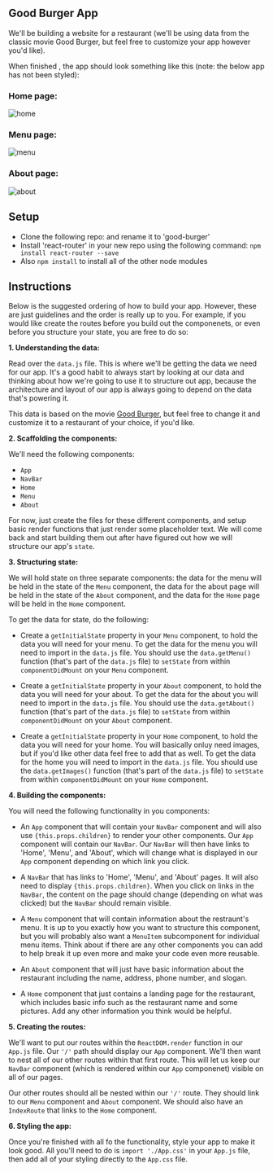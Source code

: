 ## Good Burger App
We'll be building a website for a restaurant (we'll be using data from the classic movie Good Burger, but feel free to customize your app however you'd like).

When finished , the app should look something like this (note: the below app has not been styled):

### Home page:
![home](http://i.imgur.com/m7GGgGZ.png)

### Menu page:
![menu](http://i.imgur.com/zuW5pTM.png)

### About page:
![about](http://i.imgur.com/g0hcxDP.png)

## Setup
- Clone the following repo: and rename it to 'good-burger'
- Install 'react-router' in your new repo using the following command: `npm install react-router --save`
- Also `npm install` to install all of the other node modules

## Instructions
Below is the suggested ordering of how to build your app. However, these are just guidelines and the order is really up to you. For example, if you would like create the routes before you build out the componenets, or even before you structure your state, you are free to do so:

**1. Understanding the data:**

Read over the `data.js` file. This is where we'll be getting the data we need for our app. It's a good habit to always start by looking at our data and thinking about how we're going to use it to structure out app, because the architecture and layout of our app is always going to depend on the data that's powering it.   

This data is based on the movie [Good Burger](https://en.wikipedia.org/wiki/Good_Burger), but feel free to change it and customize it to a restaurant of your choice, if you'd like.

**2. Scaffolding the components:**

We'll need the following components:
- `App`
- `NavBar`
- `Home`
- `Menu`
- `About`

For now, just create the files for these different components, and setup basic render functions that just render some placeholder text. We will come back and start building them out after have figured out how we will structure our app's `state`.

**3. Structuring state:**

We will hold state on three separate components: the data for the menu will be held in the state of the `Menu` component, the data for the about page will be held in the state of the `About` component, and the data for the `Home` page will be held in the `Home` component.

To get the data for state, do the following:

- Create a `getInitialState` property in your `Menu` component, to hold the data you will need for your menu.
To get the data for the menu you will need to import in the `data.js` file. You should use the `data.getMenu()` function (that's part of the `data.js` file) to `setState` from within  `componentDidMount` on your `Menu` component.

- Create a `getInitialState` property in your `About` component, to hold the data you will need for your about.
To get the data for the about you will need to import in the `data.js` file. You should use the `data.getAbout()` function (that's part of the `data.js` file) to `setState` from within  `componentDidMount` on your `About` component.

- Create a `getInitialState` property in your `Home` component, to hold the data you will need for your home. You will basically onluy need images, but if you'd like other data feel free to add that as well. To get the data for the home you will need to import in the `data.js` file. You should use the `data.getImages()` function (that's part of the `data.js` file) to `setState` from within  `componentDidMount` on your `Home` component.


**4. Building the components:**

You will need the following functionality in you components:
- An `App` component that will contain your `NavBar` component and will also use `{this.props.children}` to render your other components. Our `App` component will contain our `NavBar`. Our `NavBar` will then have links to 'Home', 'Menu', and 'About', which will change what is displayed in our `App` component depending on which link you click.

- A `NavBar` that has links to 'Home', 'Menu', and 'About' pages. It will also need to display `{this.props.children}`. When you click on links in the `NavBar`, the content on the page should change (depending on what was clicked) but the `NavBar` should remain visible.
- A `Menu` component that will contain information about the restraunt's menu. It is up to you exactly how you want to structure this component, but you will probably also want a `MenuItem` subcomponent for individual menu items. Think about if there are any other components you can add to help break it up even more and make your code even more reusable.

- An `About` component that will just have basic information about the restaurant including the name, address, phone number, and slogan.

- A `Home` component that just contains a landing page for the restaurant, which includes basic info such as the restaurant name and some pictures. Add any other information you think would be helpful.

**5. Creating the routes:**

We'll want to put our routes within the `ReactDOM.render` function in our `App.js` file. Our `'/'` path should display our `App` component. We'll then want to nest all of our other routes within that first route. This will let us keep our `NavBar` component (which is rendered within our `App` componenet) visible on all of our pages.

Our other routes should all be nested within our `'/'` route. They should link to our `Menu` component and `About` component. We should also have an `IndexRoute` that links to the `Home` component.

**6. Styling the app:**

Once you're finished with all fo the functionality, style your app to make it look good. All you'll need to do is `import './App.css'` in your `App.js` file, then add all of your styling directly to the `App.css` file.
